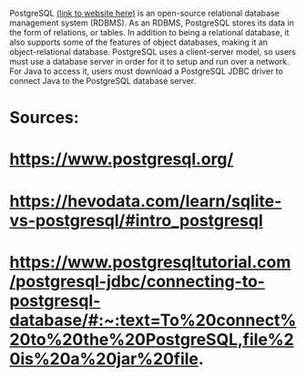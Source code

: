 PostgreSQL [(link to website here)](https://www.postgresql.org/) is an open-source relational database management system (RDBMS).
As an RDBMS, PostgreSQL stores its data in the form of relations, or tables.
In addition to being a relational database, it also supports some of the features of object databases, making it an object-relational database.
PostgreSQL uses a client-server model, so users must use a database server in order for it to setup and run over a network. 
For Java to access it, users must download a PostgreSQL JDBC driver to connect Java to the PostgreSQL database server.


# Sources:
# https://www.postgresql.org/
# https://hevodata.com/learn/sqlite-vs-postgresql/#intro_postgresql
# https://www.postgresqltutorial.com/postgresql-jdbc/connecting-to-postgresql-database/#:~:text=To%20connect%20to%20the%20PostgreSQL,file%20is%20a%20jar%20file.


